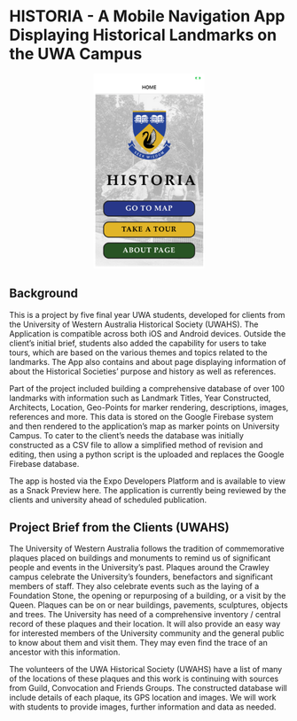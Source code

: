 # HISTORIA - A Mobile Navigation App Displaying Historical Landmarks on the UWA Campus

<p align="center">
  <img src="https://github.com/keenan-fitch/MapApp/blob/master/HISTORIA_HOMEPAGE.png" width="200"/>
</p>

## Background
This is a project by five final year UWA students, developed for clients from the University of Western Australia Historical Society (UWAHS). The Application is compatible across both iOS and Android devices. Outside the client’s initial brief, students also added the capability for users to take tours, which are based on the various themes and topics related to the landmarks.  The App also contains and about page displaying information of about the Historical Societies’ purpose and history as well as references.

Part of the project included building a comprehensive database of over 100 landmarks with information such as Landmark Titles, Year Constructed, Architects, Location, Geo-Points for marker rendering, descriptions, images, references and more. This data is stored on the Google Firebase system and then rendered to the application’s map as marker points on University Campus. To cater to the client’s needs the database was initially constructed as a CSV file to allow a simplified method of revision and editing, then using a python script is the uploaded and replaces the Google Firebase database.

The app is hosted via the Expo Developers Platform and is available to view as a Snack Preview here. The application is currently being reviewed by the clients and university ahead of scheduled publication.

## Project Brief from the Clients (UWAHS)

The University of Western Australia follows the tradition of commemorative plaques placed on buildings and monuments to remind us of significant people and events in the University’s past. Plaques around the Crawley campus celebrate the University’s founders, benefactors and significant members of staff. They also celebrate events such as the laying of a Foundation Stone, the opening or repurposing of a building, or a visit by the Queen. Plaques can be on or near buildings, pavements, sculptures, objects and trees. The University has need of a comprehensive inventory / central record of these plaques and their location. It will also provide an easy way for interested members of the University community and the general public to know about them and visit them. They may even find the trace of an ancestor with this information. 

The volunteers of the UWA Historical Society (UWAHS) have a list of many of the locations of these plaques and this work is continuing with sources from Guild, Convocation and Friends Groups. The constructed database will include details of each plaque, its GPS location and images. We will work with students to provide images, further information and data as needed.

